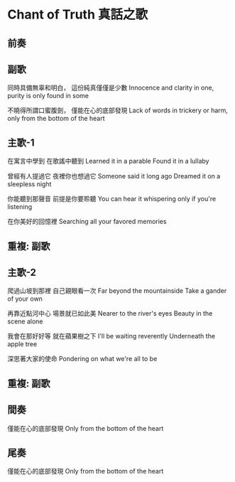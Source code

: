 # Chant of Truth 真話之歌

## 前奏

## 副歌

同時具備無辜和明白，
這份純真僅僅是少數
Innocence and clarity in one,
purity is only found in some

不曉得所謂口蜜腹劍，
僅能在心的底部發現
Lack of words in trickery or harm,
only from the bottom of the heart

## 主歌-1

在寓言中學到
在歌謠中聽到
Learned it in a parable
Found it in a lullaby

曾經有人提過它
夜裡你也想過它
Someone said it long ago
Dreamed it on a sleepless night

你能聽到那聲音
前提是你要聆聽
You can hear it whispering
only if you're listening

在你美好的回憶裡
Searching all your favored memories

## 重複: 副歌

## 主歌-2

爬過山坡到那裡
自己親眼看一次
Far beyond the mountainside
Take a gander of your own

再靠近點河中心
場景就已如此美
Nearer to the river's eyes
Beauty in the scene alone

我會在那好好等
就在蘋果樹之下
I'll be waiting reverently
Underneath the apple tree

深思著大家的使命
Pondering on what we're all to be

## 重複: 副歌

## 間奏

僅能在心的底部發現
Only from the bottom of the heart

## 尾奏

僅能在心的底部發現
Only from the bottom of the heart

